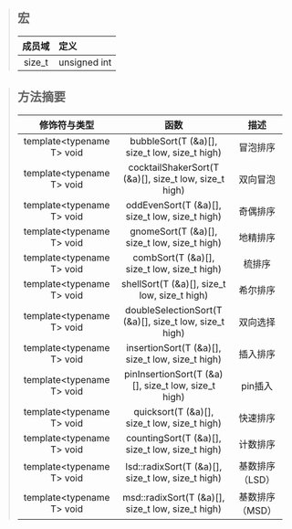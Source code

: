 > ## 宏 ##
>| 成员域 | 定义 |
>|:------:|:----|
>| size_t | unsigned int |

> ## 方法摘要 ##
> 
>| 修饰符与类型 | 函数 | 描述 |
>|:----------:|:-----:|:------:|
>| template\<typename T\> void | bubbleSort(T (&a)\[\], size_t low, size_t high) | 冒泡排序 |
>| template\<typename T\> void | cocktailShakerSort(T (&a)\[\], size_t low, size_t high) | 双向冒泡 |
>| template\<typename T\> void | oddEvenSort(T (&a)\[\], size_t low, size_t high) | 奇偶排序 |
>| template\<typename T\> void | gnomeSort(T (&a)\[\], size_t low, size_t high) | 地精排序 |
>| template\<typename T\> void | combSort(T (&a)\[\], size_t low, size_t high) | 梳排序 |
>| template\<typename T\> void | shellSort(T (&a)\[\], size_t low, size_t high) | 希尔排序 |
>| template\<typename T\> void | doubleSelectionSort(T (&a)\[\], size_t low, size_t high) | 双向选择 |
>| template\<typename T\> void | insertionSort(T (&a)\[\], size_t low, size_t high) | 插入排序 |
>| template\<typename T\> void | pinInsertionSort(T (&a)\[\], size_t low, size_t high) | pin插入 |
>| template\<typename T\> void | quicksort(T (&a)\[\], size_t low, size_t high) | 快速排序 |
>| template\<typename T\> void | countingSort(T (&a)\[\], size_t low, size_t high) | 计数排序 |
>| template\<typename T\> void | lsd::radixSort(T (&a)\[\], size_t low, size_t high) | 基数排序（LSD） |
>| template\<typename T\> void | msd::radixSort(T (&a)\[\], size_t low, size_t high) | 基数排序（MSD） |
